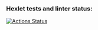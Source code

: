 ### Hexlet tests and linter status:
[![Actions Status](https://github.com/ri1r/layout-designer-project-58/actions/workflows/hexlet-check.yml/badge.svg)](https://github.com/ri1r/layout-designer-project-58/actions)